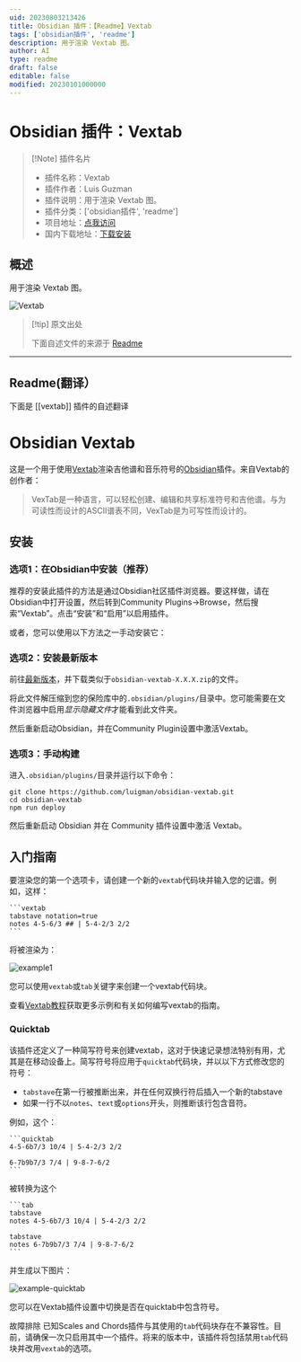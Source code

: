 ```yaml
---
uid: 20230803213426
title: Obsidian 插件：【Readme】Vextab
tags: ['obsidian插件', 'readme']
description: 用于渲染 Vextab 图。
author: AI
type: readme
draft: false
editable: false
modified: 20230101000000
---
```


# Obsidian 插件：Vextab

> [!Note] 插件名片
> - 插件名称：Vextab
> - 插件作者：Luis Guzman
> - 插件说明：用于渲染 Vextab 图。
> - 插件分类：['obsidian插件', 'readme']
> - 项目地址：[点我访问](https://github.com/luigman/obsidian-vextab)
> - 国内下载地址：[下载安装](https://pkmer.cn/products/plugin/pluginMarket/?vextab)

## 概述

用于渲染 Vextab 图。

![Vextab](https://cdn.pkmer.cn/covers/vextab.png!pkmer)

> [!tip] 原文出处
> 
>下面自述文件的来源于 [Readme](https://ghproxy.net/https://raw.githubusercontent.com/luigman/obsidian-vextab/master/README.md)
> 

---

## Readme(翻译）

下面是 [[vextab]] 插件的自述翻译



# Obsidian Vextab

这是一个用于使用[Vextab](https://vexflow.com/vextab/)渲染吉他谱和音乐符号的[Obsidian](https://obsidian.md)插件。来自Vextab的创作者：

> VexTab是一种语言，可以轻松创建、编辑和共享标准符号和吉他谱。与为可读性而设计的ASCII谱表不同，VexTab是为可写性而设计的。

## 安装

### 选项1：在Obsidian中安装（推荐）
推荐的安装此插件的方法是通过Obsidian社区插件浏览器。要这样做，请在Obsidian中打开设置，然后转到Community Plugins->Browse，然后搜索“Vextab”。点击“安装”和“启用”以启用插件。

或者，您可以使用以下方法之一手动安装它：

### 选项2：安装最新版本
前往[最新版本](https://github.com/luigman/obsidian-vextab/releases/latest)，并下载类似于`obsidian-vextab-X.X.X.zip`的文件。

将此文件解压缩到您的保险库中的`.obsidian/plugins/`目录中。您可能需要在文件浏览器中启用*显示隐藏文件*才能看到此文件夹。

然后重新启动Obsidian，并在Community Plugin设置中激活Vextab。

### 选项3：手动构建
进入`.obsidian/plugins/`目录并运行以下命令：
```
git clone https://github.com/luigman/obsidian-vextab.git
cd obsidian-vextab
npm run deploy
```
然后重新启动 Obsidian 并在 Community 插件设置中激活 Vextab。

## 入门指南
要渲染您的第一个选项卡，请创建一个新的`vextab`代码块并输入您的记谱。例如，这样：
````
```vextab
tabstave notation=true
notes 4-5-6/3 ## | 5-4-2/3 2/2
```
````

将被渲染为：

![example1](./images/example1.png)

您可以使用`vextab`或`tab`关键字来创建一个vextab代码块。

查看[Vextab教程](https://vexflow.com/vextab/tutorial.html)获取更多示例和有关如何编写vextab的指南。

### Quicktab
该插件还定义了一种简写符号来创建vextab，这对于快速记录想法特别有用，尤其是在移动设备上。简写符号将应用于`quicktab`代码块，并以以下方式修改您的符号：
- `tabstave`在第一行被推断出来，并在任何双换行符后插入一个新的tabstave
- 如果一行不以`notes`、`text`或`options`开头，则推断该行包含音符。

例如，这个：
````
```quicktab
4-5-6b7/3 10/4 | 5-4-2/3 2/2

6-7b9b7/3 7/4 | 9-8-7-6/2
```
````
被转换为这个
````
```tab
tabstave
notes 4-5-6b7/3 10/4 | 5-4-2/3 2/2

tabstave
notes 6-7b9b7/3 7/4 | 9-8-7-6/2
```
````
并生成以下图片：

![example-quicktab](./images/example-quicktab.png)

您可以在Vextab插件设置中切换是否在quicktab中包含符号。

故障排除
已知Scales and Chords插件与其使用的`tab`代码块存在不兼容性。目前，请确保一次只启用其中一个插件。将来的版本中，该插件将包括禁用`tab`代码块并改用`vextab`的选项。



